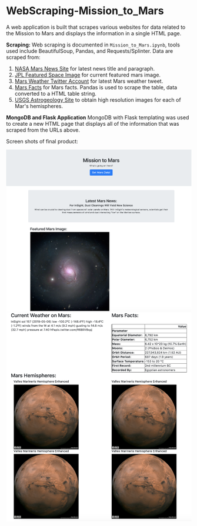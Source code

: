 # WebScraping-Mission_to_Mars

A web application is built that scrapes various websites for data related to the Mission to Mars and displays the information in a single HTML page.

**Scraping:**
Web scraping is documented in `Mission_to_Mars.ipynb`, tools used include BeautifulSoup, Pandas, and Requests/Splinter. Data are scraped from:
1. [NASA Mars News Site](https://mars.nasa.gov/news/) for latest news title and paragraph.
2. [JPL Featured Space Image](https://www.jpl.nasa.gov/spaceimages/?search=&category=Mars) for current featured mars image. 
3. [Mars Weather Twitter Account](https://twitter.com/marswxreport?lang=en) for latest Mars weather tweet.
4. [Mars Facts](https://space-facts.com/mars/) for Mars facts. Pandas is used to scrape the table, data converted to a HTML table string.
5. [USGS Astrogeology Site](https://astrogeology.usgs.gov/search/results?q=hemisphere+enhanced&k1=target&v1=Mars) to obtain high resolution images for each of Mar's hemispheres.

**MongoDB and Flask Application**
MongoDB with Flask templating was used to create a new HTML page that displays all of the information that was scraped from the URLs above.

Screen shots of final product:

![final_app1.png](images/finalapp1.png)
![final_app2.png](images/finalapp2.png)
